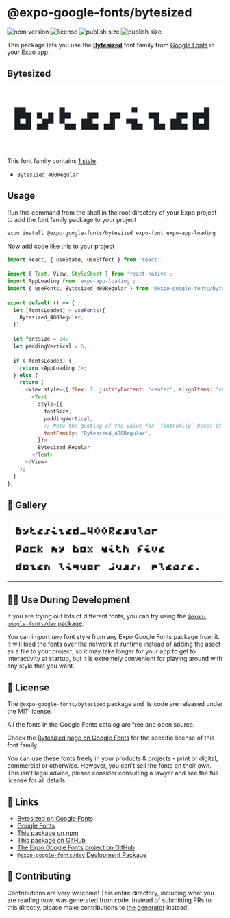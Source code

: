 # @expo-google-fonts/bytesized

![npm version](https://flat.badgen.net/npm/v/@expo-google-fonts/bytesized)
![license](https://flat.badgen.net/github/license/expo/google-fonts)
![publish size](https://flat.badgen.net/packagephobia/install/@expo-google-fonts/bytesized)
![publish size](https://flat.badgen.net/packagephobia/publish/@expo-google-fonts/bytesized)

This package lets you use the [**Bytesized**](https://fonts.google.com/specimen/Bytesized) font family from [Google Fonts](https://fonts.google.com/) in your Expo app.

## Bytesized

![Bytesized](./font-family.png)

This font family contains [1 style](#-gallery).

- `Bytesized_400Regular`

## Usage

Run this command from the shell in the root directory of your Expo project to add the font family package to your project
```sh
expo install @expo-google-fonts/bytesized expo-font expo-app-loading
```

Now add code like this to your project
```js
import React, { useState, useEffect } from 'react';

import { Text, View, StyleSheet } from 'react-native';
import AppLoading from 'expo-app-loading';
import { useFonts, Bytesized_400Regular } from '@expo-google-fonts/bytesized';

export default () => {
  let [fontsLoaded] = useFonts({
    Bytesized_400Regular,
  });

  let fontSize = 24;
  let paddingVertical = 6;

  if (!fontsLoaded) {
    return <AppLoading />;
  } else {
    return (
      <View style={{ flex: 1, justifyContent: 'center', alignItems: 'center' }}>
        <Text
          style={{
            fontSize,
            paddingVertical,
            // Note the quoting of the value for `fontFamily` here; it expects a string!
            fontFamily: 'Bytesized_400Regular',
          }}>
          Bytesized Regular
        </Text>
      </View>
    );
  }
};

```

## 🔡 Gallery


||||
|-|-|-|
|![Bytesized_400Regular](./Bytesized_400Regular.ttf.png)||||


## 👩‍💻 Use During Development

If you are trying out lots of different fonts, you can try using the [`@expo-google-fonts/dev` package](https://github.com/expo/google-fonts/tree/master/font-packages/dev#readme).

You can import *any* font style from any Expo Google Fonts package from it. It will load the fonts
over the network at runtime instead of adding the asset as a file to your project, so it may take longer
for your app to get to interactivity at startup, but it is extremely convenient
for playing around with any style that you want.

## 📖 License

The `@expo-google-fonts/bytesized` package and its code are released under the MIT license.

All the fonts in the Google Fonts catalog are free and open source.

Check the [Bytesized page on Google Fonts](https://fonts.google.com/specimen/Bytesized) for the specific license of this font family.

You can use these fonts freely in your products & projects - print or digital, commercial or otherwise. However, you can't sell the fonts on their own. This isn't legal advice, please consider consulting a lawyer and see the full license for all details.

## 🔗 Links

- [Bytesized on Google Fonts](https://fonts.google.com/specimen/Bytesized)
- [Google Fonts](https://fonts.google.com/)
- [This package on npm](https://www.npmjs.com/package/@expo-google-fonts/bytesized)
- [This package on GitHub](https://github.com/expo/google-fonts/tree/master/font-packages/bytesized)
- [The Expo Google Fonts project on GitHub](https://github.com/expo/google-fonts)
- [`@expo-google-fonts/dev` Devlopment Package](https://github.com/expo/google-fonts/tree/master/font-packages/dev)

## 🤝 Contributing

Contributions are very welcome! This entire directory, including what you are reading now, was generated from code. Instead of submitting PRs to this directly, please make contributions to [the generator](https://github.com/expo/google-fonts/tree/master/packages/generator) instead.
